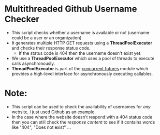 # Multithreaded Github Username Checker

- This script checks whether a username is available or not (username could be a user or an organization)
- It generates multiple HTTP GET requests using a **ThreadPoolExecutor** and checks their response status code.
  - If the status code is 404 then the username doesn't exist yet.
- We use a **ThreadPoolExecutor** which uses a pool of threads to execute calls asynchronously.
- **ThreadPoolExecutor** is part of the [concurrent.futures](https://docs.python.org/3/library/concurrent.futures.html) module which provides a high-level interface for asynchronously executing callables.

# Note:
- This script can be used to check the availability of usernames for *any* website, I just used Github as an example.
- In the case where the website doesn't respond with a 404 status code then you can still check the *response content* to see if it contains words like "404", "Does not exist" ...
